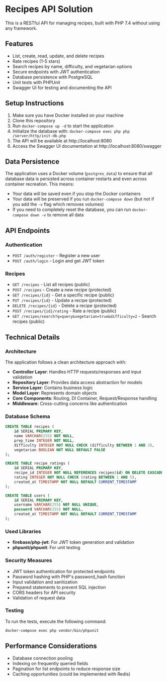 # Recipes API Solution

This is a RESTful API for managing recipes, built with PHP 7.4 without using any framework.

## Features

- List, create, read, update, and delete recipes
- Rate recipes (1-5 stars)
- Search recipes by name, difficulty, and vegetarian options
- Secure endpoints with JWT authentication
- Database persistence with PostgreSQL
- Unit tests with PHPUnit
- Swagger UI for testing and documenting the API

## Setup Instructions

1. Make sure you have Docker installed on your machine
2. Clone this repository
3. Run `docker-compose up -d` to start the application
4. Initialize the database with: `docker-compose exec php php /server/http/init-db.php`
5. The API will be available at http://localhost:8080
6. Access the Swagger UI documentation at http://localhost:8080/swagger

## Data Persistence

The application uses a Docker volume (`postgres_data`) to ensure that all database data is persisted across container restarts and even across container recreation. This means:

- Your data will be saved even if you stop the Docker containers
- Your data will be preserved if you run `docker-compose down` (but not if you add the `-v` flag which removes volumes)
- If you need to completely reset the database, you can run `docker-compose down -v` to remove all data

## API Endpoints

### Authentication

- `POST /auth/register` - Register a new user
- `POST /auth/login` - Login and get JWT token

### Recipes

- `GET /recipes` - List all recipes (public)
- `POST /recipes` - Create a new recipe (protected)
- `GET /recipes/{id}` - Get a specific recipe (public)
- `PUT /recipes/{id}` - Update a recipe (protected)
- `DELETE /recipes/{id}` - Delete a recipe (protected)
- `POST /recipes/{id}/rating` - Rate a recipe (public)
- `GET /recipes/search?q=query&vegetarian=true&difficulty=2` - Search recipes (public)

## Technical Details

### Architecture

The application follows a clean architecture approach with:

- **Controller Layer**: Handles HTTP requests/responses and input validation
- **Repository Layer**: Provides data access abstraction for models
- **Service Layer**: Contains business logic
- **Model Layer**: Represents domain objects
- **Core Components**: Routing, DI Container, Request/Response handling
- **Middleware**: Cross-cutting concerns like authentication

### Database Schema

```sql
CREATE TABLE recipes (
    id SERIAL PRIMARY KEY,
    name VARCHAR(255) NOT NULL,
    prep_time INTEGER NOT NULL,
    difficulty INTEGER NOT NULL CHECK (difficulty BETWEEN 1 AND 3),
    vegetarian BOOLEAN NOT NULL DEFAULT FALSE
);

CREATE TABLE recipe_ratings (
    id SERIAL PRIMARY KEY,
    recipe_id INTEGER NOT NULL REFERENCES recipes(id) ON DELETE CASCADE,
    rating INTEGER NOT NULL CHECK (rating BETWEEN 1 AND 5),
    created_at TIMESTAMP NOT NULL DEFAULT CURRENT_TIMESTAMP
);

CREATE TABLE users (
    id SERIAL PRIMARY KEY,
    username VARCHAR(255) NOT NULL UNIQUE,
    password VARCHAR(255) NOT NULL,
    created_at TIMESTAMP NOT NULL DEFAULT CURRENT_TIMESTAMP
);
```

### Used Libraries

- **firebase/php-jwt**: For JWT token generation and validation
- **phpunit/phpunit**: For unit testing

### Security Measures

- JWT token authentication for protected endpoints
- Password hashing with PHP's password_hash function
- Input validation and sanitization
- Prepared statements to prevent SQL injection
- CORS headers for API security
- Validation of request data

### Testing

To run the tests, execute the following command:

```bash
docker-compose exec php vendor/bin/phpunit
```

## Performance Considerations

- Database connection pooling
- Indexing on frequently queried fields
- Pagination for list endpoints to reduce response size
- Caching opportunities (could be implemented with Redis)
